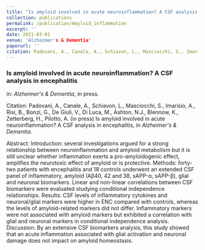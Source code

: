 ```yaml
---
title: "Is amyloid involved in acute neuroinflammation? A CSF analysis in encephalitis"
collection: publications
permalink: /publication/Amyloid_inflammation
excerpt: ''
date: 2021-03-01
venue: 'Alzheimer's & Dementia'
paperurl: ''
citation: Padovani, A., Canale, A., Schiavon, L., Masciocchi, S., Imarisio, A., Risi, B., Bonzi, G., De Giuli, V., Di Luca, M., Ashton, N.J., Blennow, K., Zetterberg, H., Pilotto, A. (in press) Is amyloid involved in acute neuroinflammation? A CSF analysis in encephalitis, in <i>Alzheimer's & Dementia</i>, , . doi: .
---
```


### Is amyloid involved in acute neuroinflammation? A CSF analysis in encephalitis
in: _Alzheimer's & Dementia_, in press.

Citation: Padovani, A., Canale, A., Schiavon, L., Masciocchi, S., Imarisio, A., Risi, B., Bonzi, G., De Giuli, V., Di Luca, M., 
Ashton, N.J., Blennow, K., Zetterberg, H., Pilotto, A. (in press) Is amyloid involved in acute neuroinflammation? A CSF analysis in encephalitis, in <i>Alzheimer's & Dementia</i>.

Abstract:
Introduction: several investigations argued for a strong relationship between neuroinflammation and amyloid metabolism but it is still unclear whether inflammation exerts a pro-amyloidogenic effect, amplifies the neurotoxic effect of amyloid or is protective. 
Methods: forty-two patients with encephalitis and 18 controls underwent an extended CSF panel of inflammatory, amyloid (Aβ40, 42 and 38, sAPP-α, sAPP-β), glial and neuronal biomarkers. Linear and non-linear correlations between CSF biomarkers were evaluated studying conditional independence relationships.
Results: CSF levels of inflammatory cytokines and neuronal/glial markers were higher in ENC compared with controls, whereas the levels of amyloid-related markers did not differ. Inflammatory markers were not associated with amyloid markers but exhibited a correlation with glial and neuronal markers in conditional independence analysis. 
Discussion: By an extensive CSF biomarkers analysis, this study showed that an acute inflammation  associated with glial activation and neuronal damage does not impact on amyloid homeostasis. 
